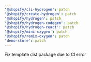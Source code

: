 ```yaml
---
'@shopify/cli-hydrogen': patch
'@shopify/create-hydrogen': patch
'@shopify/hydrogen': patch
'@shopify/hydrogen-codegen': patch
'@shopify/hydrogen-react': patch
'@shopify/mini-oxygen': patch
'@shopify/remix-oxygen': patch
'demo-store': patch
---
```


Fix template dist package due to CI error
